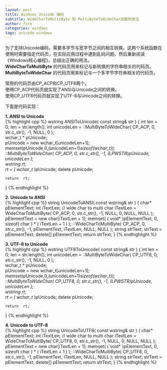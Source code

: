 ```yaml
---
layout: post
title: Windows Unicode 编码
subtitle: WideCharToMultiByte 和 MultiByteToWideChar函数的用法
author: fire
categories: windows 
tags: unicode windows
---
```


为了支持Unicode编码，需要多字节与宽字节之间的相互转换。这两个系统函数在使用时需要指定代码页，在实际应用过程中遇到乱码问题，然后重新阅读《Windows核心编程》，总结出正确的用法。  
**WideCharToMultiByte** 的代码页用来标记与新转换的字符串相关的代码页。  
**MultiByteToWideChar** 的代码页用来标记与一个多字节字符串相关的代码页。  

常用的代码页由CP_ACP和CP_UTF8两个。  
使用CP_ACP代码页就实现了ANSI与Unicode之间的转换。  
使用CP_UTF8代码页就实现了UTF-8与Unicode之间的转换。  

下面是代码实现：  


**1.  ANSI to Unicode**  
{% highlight cpp %}
wstring ANSIToUnicode( const string& str )
{
    int  len = 0;
    len = str.length();
    int  unicodeLen = ::MultiByteToWideChar( CP_ACP,
         0,
         str.c_str(),
         -1,
         NULL,
         0 );  
    wchar_t *  pUnicode;  
    pUnicode = new  wchar_t[unicodeLen+1];  
    memset(pUnicode,0,(unicodeLen+1)*sizeof(wchar_t));  
    ::MultiByteToWideChar( CP_ACP,
         0,
         str.c_str(),
         -1,
         (LPWSTR)pUnicode,
         unicodeLen );  
    wstring  rt;  
    rt = ( wchar_t* )pUnicode;
    delete  pUnicode; 
 
    return  rt;  
}
{% endhighlight %}


**2.  Unicode to ANSI**  
{% highlight cpp %}
string UnicodeToANSI( const wstring& str )
{
    char*     pElementText;
    int    iTextLen;
    // wide char to multi char
    iTextLen = WideCharToMultiByte( CP_ACP,
         0,
         str.c_str(),
         -1,
         NULL,
         0,
         NULL,
         NULL );
    pElementText = new char[iTextLen + 1];
    memset( ( void* )pElementText, 0, sizeof( char ) * ( iTextLen + 1 ) );
    ::WideCharToMultiByte( CP_ACP,
         0,
         str.c_str(),
         -1,
         pElementText,
         iTextLen,
         NULL,
         NULL );
    string strText;
    strText = pElementText;
    delete[] pElementText;
    return strText;
}
{% endhighlight %}


**3.  UTF-8 to Unicode**  
{% highlight cpp %}
wstring UTF8ToUnicode( const string& str )
{
    int  len = 0;
    len = str.length();
    int  unicodeLen = ::MultiByteToWideChar( CP_UTF8,
         0,
         str.c_str(),
         -1,
         NULL,
         0 );  
    wchar_t *  pUnicode;  
    pUnicode = new  wchar_t[unicodeLen+1];  
    memset(pUnicode,0,(unicodeLen+1)*sizeof(wchar_t));  
    ::MultiByteToWideChar( CP_UTF8,
         0,
         str.c_str(),
         -1,
         (LPWSTR)pUnicode,
         unicodeLen );  
    wstring  rt;  
    rt = ( wchar_t* )pUnicode;
    delete  pUnicode; 
 
    return  rt;  
}
{% endhighlight %}


**4.  Unicode to UTF-8**    
{% highlight cpp %}
string UnicodeToUTF8( const wstring& str )
{
    char*     pElementText;
    int    iTextLen;
    // wide char to multi char
    iTextLen = WideCharToMultiByte( CP_UTF8,
         0,
         str.c_str(),
         -1,
         NULL,
         0,
         NULL,
         NULL );
    pElementText = new char[iTextLen + 1];
    memset( ( void* )pElementText, 0, sizeof( char ) * ( iTextLen + 1 ) );
    ::WideCharToMultiByte( CP_UTF8,
         0,
         str.c_str(),
         -1,
         pElementText,
         iTextLen,
         NULL,
         NULL );
    string strText;
    strText = pElementText;
    delete[] pElementText;
    return strText;
}
{% endhighlight %}

